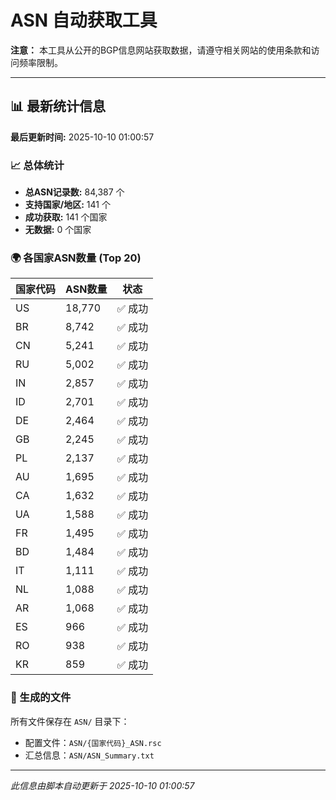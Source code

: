 # ASN 自动获取工具

**注意：** 本工具从公开的BGP信息网站获取数据，请遵守相关网站的使用条款和访问频率限制。

---

## 📊 最新统计信息

**最后更新时间:** 2025-10-10 01:00:57

### 📈 总体统计
- **总ASN记录数:** 84,387 个
- **支持国家/地区:** 141 个
- **成功获取:** 141 个国家
- **无数据:** 0 个国家


### 🌍 各国家ASN数量 (Top 20)

| 国家代码 | ASN数量 | 状态 |
|---------|---------|------|
| US | 18,770 | ✅ 成功 |
| BR | 8,742 | ✅ 成功 |
| CN | 5,241 | ✅ 成功 |
| RU | 5,002 | ✅ 成功 |
| IN | 2,857 | ✅ 成功 |
| ID | 2,701 | ✅ 成功 |
| DE | 2,464 | ✅ 成功 |
| GB | 2,245 | ✅ 成功 |
| PL | 2,137 | ✅ 成功 |
| AU | 1,695 | ✅ 成功 |
| CA | 1,632 | ✅ 成功 |
| UA | 1,588 | ✅ 成功 |
| FR | 1,495 | ✅ 成功 |
| BD | 1,484 | ✅ 成功 |
| IT | 1,111 | ✅ 成功 |
| NL | 1,088 | ✅ 成功 |
| AR | 1,068 | ✅ 成功 |
| ES | 966 | ✅ 成功 |
| RO | 938 | ✅ 成功 |
| KR | 859 | ✅ 成功 |

### 📁 生成的文件

所有文件保存在 `ASN/` 目录下：
- 配置文件：`ASN/{国家代码}_ASN.rsc`
- 汇总信息：`ASN/ASN_Summary.txt`

---

*此信息由脚本自动更新于 2025-10-10 01:00:57*
